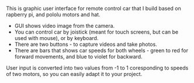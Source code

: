 This is graphic user interface for remote control car that I build based on rapberry pi, and pololu motors and hat.  
- GUI shows video image from the camera.  
- You can control car by joistick (meant for touch screens, but can be used with mouse), or by keyboard.  
- There are two buttons - to capture videos and take photos.  
- There are bars that shows car speeds for both wheels - green to red for forward movements, and blue to violet for backward.  

User input is converted into two values from -1 to 1 coresponding to speeds of two motors, so you can easily adapt it to your project.
